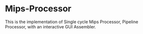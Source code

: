 # Mips-Processor
This is the implementation of Single cycle Mips Processor, Pipeline Processor, with an interactive GUI Assembler.
